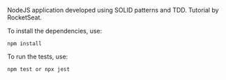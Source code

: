 NodeJS application developed using SOLID patterns and TDD.
Tutorial by RocketSeat.

To install the dependencies, use:
```
npm install
```

To run the tests, use:
```
npm test or npx jest
```